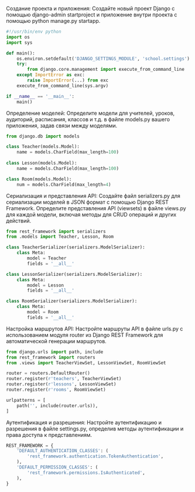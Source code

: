 Создание проекта и приложения: Создайте новый проект Django с помощью django-admin startproject и приложение внутри проекта с помощью python manage.py startapp.

```python
#!/usr/bin/env python
import os
import sys

def main():
    os.environ.setdefault('DJANGO_SETTINGS_MODULE', 'school.settings')
    try:
        from django.core.management import execute_from_command_line
    except ImportError as exc:
        raise ImportError(...) from exc
    execute_from_command_line(sys.argv)

if __name__ == '__main__':
    main()

```
Определение моделей: Определите модели для учителей, уроков, аудиторий, расписания, классов и т.д. в файле models.py вашего приложения, задав связи между моделями.
```python
from django.db import models

class Teacher(models.Model):
    name = models.CharField(max_length=100)
    
class Lesson(models.Model):
    name = models.CharField(max_length=100)

class Room(models.Model):
    num = models.CharField(max_length=4)

```
Сериализация и представления API: Создайте файл serializers.py для сериализации моделей в JSON формат с помощью Django REST Framework. Определите представления API (viewsets) в файле views.py для каждой модели, включая методы для CRUD операций и других действий.
```python
from rest_framework import serializers
from .models import Teacher, Lesson, Room

class TeacherSerializer(serializers.ModelSerializer):
    class Meta:
        model = Teacher
        fields = '__all__'

class LessonSerializer(serializers.ModelSerializer):
    class Meta:
        model = Lesson
        fields = '__all__'

class RoomSerializer(serializers.ModelSerializer):
    class Meta:
        model = Room
        fields = '__all__'

```
Настройка маршрутов API: Настройте маршруты API в файле urls.py с использованием модуля router из Django REST Framework для автоматической генерации маршрутов.
```python
from django.urls import path, include
from rest_framework import routers
from .views import TeacherViewSet, LessonViewSet, RoomViewSet

router = routers.DefaultRouter()
router.register(r'teachers', TeacherViewSet)
router.register(r'lessons', LessonViewSet)
router.register(r'rooms', RoomViewSet)

urlpatterns = [
    path('', include(router.urls)),
]

```
Аутентификация и разрешения: Настройте аутентификацию и разрешения в файле settings.py, определив методы аутентификации и права доступа к представлениям.
```python
REST_FRAMEWORK = {
    'DEFAULT_AUTHENTICATION_CLASSES': (
        'rest_framework.authentication.TokenAuthentication',
    ),
    'DEFAULT_PERMISSION_CLASSES': (
        'rest_framework.permissions.IsAuthenticated',
    ),
}

```



